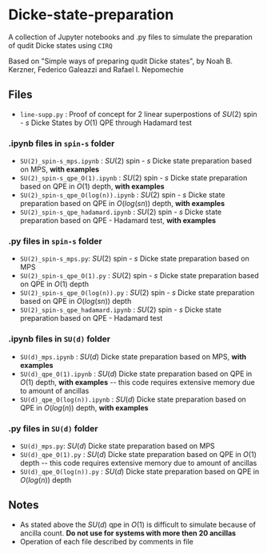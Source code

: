 # Dicke-state-preparation
A collection of Jupyter notebooks and .py files to simulate the preparation of qudit Dicke states using `CIRQ`

Based on "Simple ways of preparing qudit Dicke states", by Noah B. Kerzner, Federico Galeazzi and Rafael I. Nepomechie

## Files

- `line-supp.py` : Proof of concept for 2 linear superpostions of $SU(2)$ spin - $s$ Dicke States by $O(1)$ QPE through Hadamard test

### .ipynb files in `spin-s` folder

- `SU(2)_spin-s_mps.ipynb` : $SU(2)$ spin - $s$ Dicke state preparation based on MPS, __with examples__ 
- `SU(2)_spin-s_qpe_O(1).ipynb` : $SU(2)$ spin - $s$ Dicke state preparation based on QPE in $O(1)$ depth, __with examples__
- `SU(2)_spin-s_qpe_O(log(n)).ipynb` : $SU(2)$ spin - $s$ Dicke state preparation based on QPE in $O(log(sn))$ depth, __with examples__
- `SU(2)_spin-s_qpe_hadamard.ipynb` : $SU(2)$ spin - $s$ Dicke state preparation based on QPE - Hadamard test, __with examples__

### .py files in `spin-s` folder

- `SU(2)_spin-s_mps.py`: $SU(2)$ spin - $s$ Dicke state preparation based on MPS
- `SU(2)_spin-s_qpe_O(1).py` : $SU(2)$ spin - $s$ Dicke state preparation based on QPE in $O(1)$ depth
- `SU(2)_spin-s_qpe_O(log(n)).py` : $SU(2)$ spin - $s$ Dicke state preparation based on QPE in $O(log(sn))$ depth
- `SU(2)_spin-s_qpe_hadamard.ipynb` : $SU(2)$ spin - $s$ Dicke state preparation based on QPE - Hadamard test

### .ipynb files in `SU(d)` folder

- `SU(d)_mps.ipynb` : $SU(d)$ Dicke state preparation based on MPS, __with examples__
- `SU(d)_qpe_O(1).ipynb` : $SU(d)$ Dicke state preparation based on QPE in $O(1)$ depth, __with examples__ -- this code requires extensive memory due to amount of ancillas
- `SU(d)_qpe_O(log(n)).ipynb` : $SU(d)$ Dicke state preparation based on QPE in $O(log(n))$ depth, __with examples__

### .py files in `SU(d)` folder

- `SU(d)_mps.py`: $SU(d)$ Dicke state preparation based on MPS
- `SU(d)_qpe_O(1).py` : $SU(d)$ Dicke state preparation based on QPE in $O(1)$ depth -- this code requires extensive memory due to amount of ancillas
-  `SU(d)_qpe_O(log(n)).py` : $SU(d)$ Dicke state preparation based on QPE in $O(log(n))$ depth

## Notes 

- As stated above the $SU(d)$ qpe in $O(1)$ is difficult to simulate because of ancilla count. **Do not use for systems with more then 20 ancillas**
- Operation of each file described by comments in file
